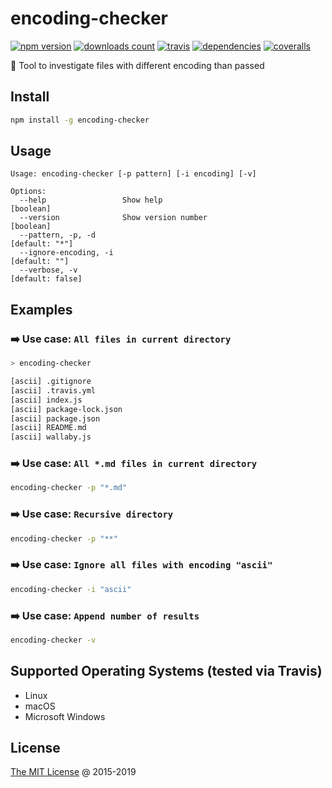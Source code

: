# encoding-checker

[![npm version](https://badge.fury.io/js/encoding-checker.svg)](https://badge.fury.io/js/encoding-checker)
[![downloads count](https://img.shields.io/npm/dt/encoding-checker.svg)](https://www.npmjs.com/~piecioshka)
[![travis](https://img.shields.io/travis/piecioshka/encoding-checker.svg?maxAge=2592000)](https://travis-ci.org/piecioshka/encoding-checker)
[![dependencies](https://david-dm.org/piecioshka/encoding-checker.svg)](https://github.com/piecioshka/encoding-checker)
[![coveralls](https://coveralls.io/repos/github/piecioshka/encoding-checker/badge.svg?branch=master)](https://coveralls.io/github/piecioshka/encoding-checker?branch=master)

:hammer: Tool to investigate files with different encoding than passed

## Install

```bash
npm install -g encoding-checker
```

## Usage

```text
Usage: encoding-checker [-p pattern] [-i encoding] [-v]

Options:
  --help                 Show help                                     [boolean]
  --version              Show version number                           [boolean]
  --pattern, -p, -d                                               [default: "*"]
  --ignore-encoding, -i                                            [default: ""]
  --verbose, -v                                                 [default: false]
```

## Examples

### :arrow_right: Use case: `All files in current directory`

```bash
> encoding-checker

[ascii] .gitignore
[ascii] .travis.yml
[ascii] index.js
[ascii] package-lock.json
[ascii] package.json
[ascii] README.md
[ascii] wallaby.js
```

### :arrow_right: Use case: `All *.md files in current directory`

```bash
encoding-checker -p "*.md"
```

### :arrow_right: Use case: `Recursive directory`

```bash
encoding-checker -p "**"
```

### :arrow_right: Use case: `Ignore all files with encoding "ascii"`

```bash
encoding-checker -i "ascii"
```

### :arrow_right: Use case: `Append number of results`

```bash
encoding-checker -v
```

## Supported Operating Systems (tested via Travis)

* Linux
* macOS
* Microsoft Windows

## License

[The MIT License](http://piecioshka.mit-license.org) @ 2015-2019
